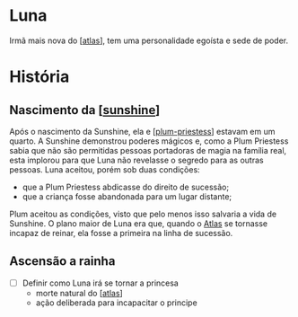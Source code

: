 # Luna

Irmã mais nova do [[atlas]], tem uma personalidade egoísta e sede de poder.

# História

## Nascimento da [[sunshine]]

Após o nascimento da Sunshine, ela e [[plum-priestess]] estavam em um quarto. A Sunshine demonstrou poderes mágicos e, como a Plum Priestess sabia que não são permitidas pessoas portadoras de magia na família real, esta implorou para que Luna não revelasse o segredo para as outras pessoas. Luna aceitou, porém sob duas condições:

- que a Plum Priestess abdicasse do direito de sucessão;
- que a criança fosse abandonada para um lugar distante;

Plum aceitou as condições, visto que pelo menos isso salvaria a vida de Sunshine. O plano maior de Luna era que, quando o [Atlas](atlas.md) se tornasse incapaz de reinar, ela fosse a primeira na linha de sucessão.

## Ascensão a rainha

- [ ]  Definir como Luna irá se tornar a princesa
    - morte natural do [[atlas]]
    - ação deliberada para incapacitar o principe


[//begin]: # "Autogenerated link references for markdown compatibility"
[atlas]: atlas.md "Atlas"
[sunshine]: sunshine.md "Sunshine"
[plum-priestess]: plum-priestess.md "Plum Priestess"
[//end]: # "Autogenerated link references"
